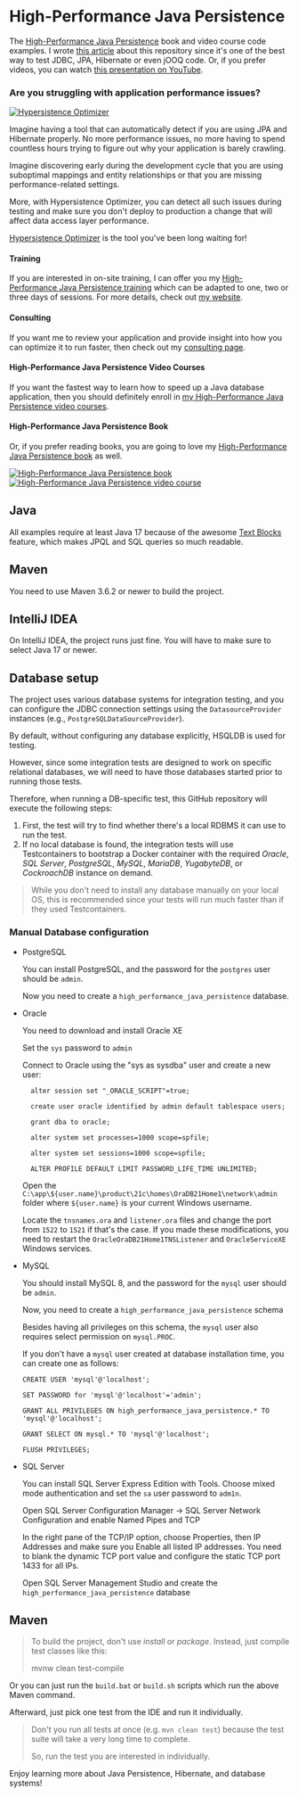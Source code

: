 # High-Performance Java Persistence

The [High-Performance Java Persistence](https://vladmihalcea.com/books/high-performance-java-persistence?utm_source=GitHub&utm_medium=banner&utm_campaign=hpjp) book and video course code examples. I wrote [this article](https://vladmihalcea.com/high-performance-java-persistence-github-repository/) about this repository since it's one of the best way to test JDBC, JPA, Hibernate or even jOOQ code. Or, if you prefer videos, you can watch [this presentation on YouTube](https://www.youtube.com/watch?v=U8MoOe8uMYA).

### Are you struggling with application performance issues?

<a href="https://vladmihalcea.com/hypersistence-optimizer/?utm_source=GitHub&utm_medium=banner&utm_campaign=hpjp">
<img src="https://vladmihalcea.com/wp-content/uploads/2019/03/Hypersistence-Optimizer-300x250.jpg" alt="Hypersistence Optimizer">
</a>

Imagine having a tool that can automatically detect if you are using JPA and Hibernate properly. No more performance issues, no more having to spend countless hours trying to figure out why your application is barely crawling.

Imagine discovering early during the development cycle that you are using suboptimal mappings and entity relationships or that you are missing performance-related settings. 

More, with Hypersistence Optimizer, you can detect all such issues during testing and make sure you don't deploy to production a change that will affect data access layer performance.

[Hypersistence Optimizer](https://vladmihalcea.com/hypersistence-optimizer/?utm_source=GitHub&utm_medium=banner&utm_campaign=hpjp) is the tool you've been long waiting for!

#### Training

If you are interested in on-site training, I can offer you my [High-Performance Java Persistence training](https://vladmihalcea.com/trainings/?utm_source=GitHub&utm_medium=banner&utm_campaign=hpjp)
which can be adapted to one, two or three days of sessions. For more details, check out [my website](https://vladmihalcea.com/trainings/?utm_source=GitHub&utm_medium=banner&utm_campaign=hpjp).

#### Consulting

If you want me to review your application and provide insight into how you can optimize it to run faster, 
then check out my [consulting page](https://vladmihalcea.com/consulting/?utm_source=GitHub&utm_medium=banner&utm_campaign=hpjp).

#### High-Performance Java Persistence Video Courses

If you want the fastest way to learn how to speed up a Java database application, then you should definitely enroll in [my High-Performance Java Persistence video courses](https://vladmihalcea.com/courses/?utm_source=GitHub&utm_medium=banner&utm_campaign=hpjp).

#### High-Performance Java Persistence Book

Or, if you prefer reading books, you are going to love my [High-Performance Java Persistence book](https://vladmihalcea.com/books/high-performance-java-persistence?utm_source=GitHub&utm_medium=banner&utm_campaign=hpjp) as well.

<a href="https://vladmihalcea.com/books/high-performance-java-persistence?utm_source=GitHub&utm_medium=banner&utm_campaign=hpjp">
<img src="https://i0.wp.com/vladmihalcea.com/wp-content/uploads/2018/01/HPJP_h200.jpg" alt="High-Performance Java Persistence book">
</a>

<a href="https://vladmihalcea.com/courses?utm_source=GitHub&utm_medium=banner&utm_campaign=hpjp">
<img src="https://i0.wp.com/vladmihalcea.com/wp-content/uploads/2018/01/HPJP_Video_Vertical_h200.jpg" alt="High-Performance Java Persistence video course">
</a>

## Java

All examples require at least Java 17 because of the awesome [Text Blocks](https://openjdk.java.net/jeps/355) feature, which makes JPQL and SQL queries so much readable.

## Maven

You need to use Maven 3.6.2 or newer to build the project.

## IntelliJ IDEA

On IntelliJ IDEA, the project runs just fine. You will have to make sure to select Java 17 or newer.

## Database setup

The project uses various database systems for integration testing, and you can configure the JDBC connection settings using the
`DatasourceProvider` instances (e.g., `PostgreSQLDataSourceProvider`).

By default, without configuring any database explicitly, HSQLDB is used for testing.

However, since some integration tests are designed to work on specific relational databases, we will need to have those databases started prior to running those tests.

Therefore, when running a DB-specific test, this GitHub repository will execute the following steps:

1. First, the test will try to find whether there's a local RDBMS it can use to run the test.
2. If no local database is found, the integration tests will use Testcontainers to bootstrap a Docker container
with the required *Oracle*, *SQL Server*, *PostgreSQL*, *MySQL*, *MariaDB*, *YugabyteDB*, or *CockroachDB* instance on demand.
   
> While you don't need to install any database manually on your local OS, this is recommended since your tests will run much faster than if they used Testcontainers.

### Manual Database configuration

- PostgreSQL

    You can install PostgreSQL, and the password for the `postgres` user should be `admin`.

    Now you need to create a `high_performance_java_persistence` database.
    
- Oracle

    You need to download and install Oracle XE

    Set the `sys` password to `admin`

    Connect to Oracle using the "sys as sysdba" user and create a new user:
    
        alter session set "_ORACLE_SCRIPT"=true;

        create user oracle identified by admin default tablespace users;

        grant dba to oracle;

        alter system set processes=1000 scope=spfile;

        alter system set sessions=1000 scope=spfile;
        
        ALTER PROFILE DEFAULT LIMIT PASSWORD_LIFE_TIME UNLIMITED;

    Open the `C:\app\${user.name}\product\21c\homes\OraDB21Home1\network\admin` folder where `${user.name}` is your current Windows username.
  
    Locate the `tnsnames.ora` and `listener.ora` files and change the port from `1522` to `1521` if that's the case. If you made these modifications,
    you need to restart the `OracleOraDB21Home1TNSListener` and `OracleServiceXE` Windows services.
  
- MySQL

    You should install MySQL 8, and the password for the `mysql` user should be `admin`.

    Now, you need to create a `high_performance_java_persistence` schema

    Besides having all privileges on this schema, the `mysql` user also requires select permission on `mysql.PROC`.
    
    If you don't have a `mysql` user created at database installation time, you can create one as follows:
    
    ````
    CREATE USER 'mysql'@'localhost';
    
    SET PASSWORD for 'mysql'@'localhost'='admin';
    
    GRANT ALL PRIVILEGES ON high_performance_java_persistence.* TO 'mysql'@'localhost';
    
    GRANT SELECT ON mysql.* TO 'mysql'@'localhost';
    
    FLUSH PRIVILEGES;
    ````

- SQL Server

    You can install SQL Server Express Edition with Tools. Choose mixed mode authentication and set the `sa` user password to `adm1n`.

    Open SQL Server Configuration Manager -> SQL Server Network Configuration and enable Named Pipes and TCP
    
    In the right pane of the TCP/IP option, choose Properties, then IP Addresses and make sure you Enable all listed IP addresses.
    You need to blank the dynamic TCP port value and configure the static TCP port 1433 for all IPs.
        
    Open SQL Server Management Studio and create the `high_performance_java_persistence` database
    
## Maven

> To build the project, don't use *install* or *package*. Instead, just compile test classes like this:
>
>    mvnw clean test-compile
    
Or you can just run the `build.bat` or `build.sh` scripts which run the above Maven command.
    
Afterward, just pick one test from the IDE and run it individually.

> Don't you run all tests at once (e.g. `mvn clean test`) because the test suite will take a very long time to complete.
>
> So, run the test you are interested in individually.

Enjoy learning more about Java Persistence, Hibernate, and database systems!
